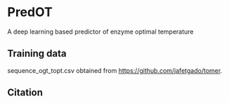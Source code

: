 # PredOT
A deep learning based predictor of enzyme optimal temperature

## Training data
sequence_ogt_topt.csv obtained from https://github.com/jafetgado/tomer.

## Citation